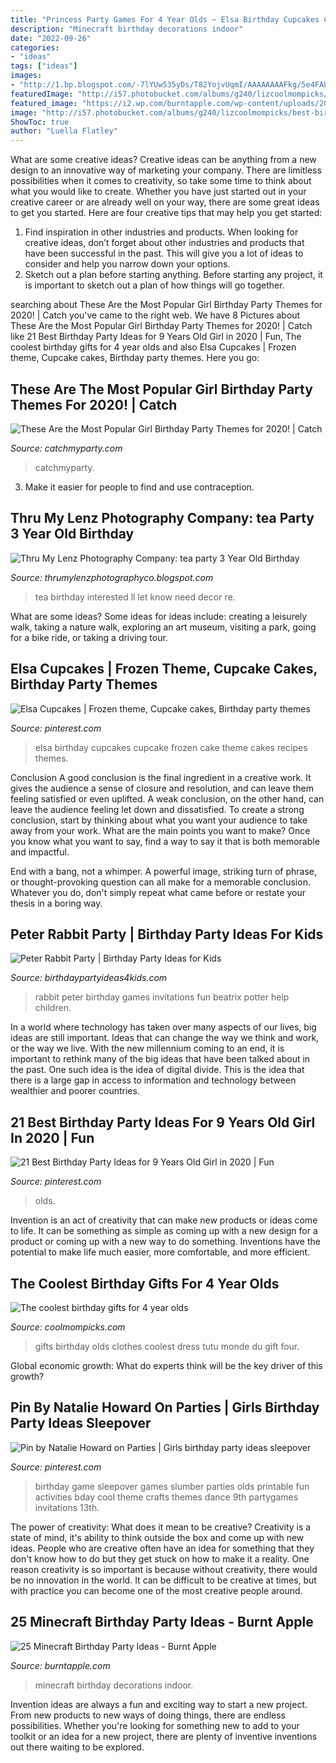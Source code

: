 ```yaml
---
title: "Princess Party Games For 4 Year Olds ~ Elsa Birthday Cupcakes Cupcake Frozen Cake Theme Cakes Recipes Themes"
description: "Minecraft birthday decorations indoor"
date: "2022-09-26"
categories:
- "ideas"
tags: ["ideas"]
images:
- "http://1.bp.blogspot.com/-7lYUw535yDs/T82YojvUqmI/AAAAAAAAFkg/5e4FALdzbis/s1600/M17.jpg"
featuredImage: "http://i57.photobucket.com/albums/g240/lizcoolmompicks/best-birthday-party-gifts/coolest-four-year-old-birthday-gifts-tutu-du-monde-dressup-clothes_zps9vmvtpq5.jpg"
featured_image: "https://i2.wp.com/burntapple.com/wp-content/uploads/2013/08/pic45.jpg"
image: "http://i57.photobucket.com/albums/g240/lizcoolmompicks/best-birthday-party-gifts/coolest-four-year-old-birthday-gifts-tutu-du-monde-dressup-clothes_zps9vmvtpq5.jpg"
ShowToc: true
author: "Luella Flatley"
---
```



What are some creative ideas?
Creative ideas can be anything from a new design to an innovative way of marketing your company. There are limitless possibilities when it comes to creativity, so take some time to think about what you would like to create. Whether you have just started out in your creative career or are already well on your way, there are some great ideas to get you started. Here are four creative tips that may help you get started: 
1. Find inspiration in other industries and products. When looking for creative ideas, don’t forget about other industries and products that have been successful in the past. This will give you a lot of ideas to consider and help you narrow down your options. 
2. Sketch out a plan before starting anything. Before starting any project, it is important to sketch out a plan of how things will go together.

	

		
searching about These Are the Most Popular Girl Birthday Party Themes for 2020! | Catch you've came to the right web. We have 8 Pictures about These Are the Most Popular Girl Birthday Party Themes for 2020! | Catch like 21 Best Birthday Party Ideas for 9 Years Old Girl in 2020 | Fun, The coolest birthday gifts for 4 year olds and also Elsa Cupcakes | Frozen theme, Cupcake cakes, Birthday party themes. Here you go:
		
    
## These Are The Most Popular Girl Birthday Party Themes For 2020! | Catch

<img loading=lazy src="https://photos-cdn.catchmyparty.com/BL/2019/12/mermaid.jpg" onerror="this.onerror=null;this.src='https://tse4.mm.bing.net/th?id=OIP.oQSo_Gi0HZOUdEwnTeleGgCWEs&amp;pid=15.1';" alt="These Are the Most Popular Girl Birthday Party Themes for 2020! | Catch">

_Source: catchmyparty.com_

>catchmyparty. 

	

3. Make it easier for people to find and use contraception.

    
## Thru My Lenz Photography Company: tea Party 3 Year Old Birthday

<img loading=lazy src="http://1.bp.blogspot.com/-7lYUw535yDs/T82YojvUqmI/AAAAAAAAFkg/5e4FALdzbis/s1600/M17.jpg" onerror="this.onerror=null;this.src='https://tse1.mm.bing.net/th?id=OIP.70hfbSF8zDiHlmzw-0VXggHaLG&amp;pid=15.1';" alt="Thru My Lenz Photography Company: tea party 3 Year Old Birthday">

_Source: thrumylenzphotographyco.blogspot.com_

>tea birthday interested ll let know need decor re. 

	

What are some ideas?
Some ideas for ideas include: creating a leisurely walk, taking a nature walk, exploring an art museum, visiting a park, going for a bike ride, or taking a driving tour.

    
## Elsa Cupcakes | Frozen Theme, Cupcake Cakes, Birthday Party Themes

<img loading=lazy src="https://i.pinimg.com/originals/59/b0/01/59b001c4e9aee0ee637ab4e570e9ade6.jpg" onerror="this.onerror=null;this.src='https://tse4.mm.bing.net/th?id=OIP.o2175gAn6MoxYTm8AAVGmQHaNK&amp;pid=15.1';" alt="Elsa Cupcakes | Frozen theme, Cupcake cakes, Birthday party themes">

_Source: pinterest.com_

>elsa birthday cupcakes cupcake frozen cake theme cakes recipes themes. 

	

Conclusion
A good conclusion is the final ingredient in a creative work. It gives the audience a sense of closure and resolution, and can leave them feeling satisfied or even uplifted. A weak conclusion, on the other hand, can leave the audience feeling let down and dissatisfied.
To create a strong conclusion, start by thinking about what you want your audience to take away from your work. What are the main points you want to make? Once you know what you want to say, find a way to say it that is both memorable and impactful.

End with a bang, not a whimper. A powerful image, striking turn of phrase, or thought-provoking question can all make for a memorable conclusion. Whatever you do, don't simply repeat what came before or restate your thesis in a boring way.

    
## Peter Rabbit Party | Birthday Party Ideas For Kids

<img loading=lazy src="http://www.birthdaypartyideas4kids.com/peterrabbit.png" onerror="this.onerror=null;this.src='https://tse1.mm.bing.net/th?id=OIP.UiQlZhltmnOEEvTOhNKs2AAAAA&amp;pid=15.1';" alt="Peter Rabbit Party | Birthday Party Ideas for Kids">

_Source: birthdaypartyideas4kids.com_

>rabbit peter birthday games invitations fun beatrix potter help children. 

	

In a world where technology has taken over many aspects of our lives, big ideas are still important. Ideas that can change the way we think and work, or the way we live. With the new millennium coming to an end, it is important to rethink many of the big ideas that have been talked about in the past. One such idea is the idea of digital divide. This is the idea that there is a large gap in access to information and technology between wealthier and poorer countries.

    
## 21 Best Birthday Party Ideas For 9 Years Old Girl In 2020 | Fun

<img loading=lazy src="https://i.pinimg.com/736x/b3/83/43/b38343fba01e64201b9da44bd3acb1cb.jpg" onerror="this.onerror=null;this.src='https://tse2.mm.bing.net/th?id=OIP.FAUi8HMPhM7AXgFPb0tqbwHaLH&amp;pid=15.1';" alt="21 Best Birthday Party Ideas for 9 Years Old Girl in 2020 | Fun">

_Source: pinterest.com_

>olds. 

	

Invention is an act of creativity that can make new products or ideas come to life. It can be something as simple as coming up with a new design for a product or coming up with a new way to do something. Inventions have the potential to make life much easier, more comfortable, and more efficient.

    
## The Coolest Birthday Gifts For 4 Year Olds

<img loading=lazy src="http://i57.photobucket.com/albums/g240/lizcoolmompicks/best-birthday-party-gifts/coolest-four-year-old-birthday-gifts-tutu-du-monde-dressup-clothes_zps9vmvtpq5.jpg" onerror="this.onerror=null;this.src='https://tse2.mm.bing.net/th?id=OIP.6FmiOFxXg9_jsfn1pQ5wYgHaJJ&amp;pid=15.1';" alt="The coolest birthday gifts for 4 year olds">

_Source: coolmompicks.com_

>gifts birthday olds clothes coolest dress tutu monde du gift four. 

	

Global economic growth: What do experts think will be the key driver of this growth?
 

    
## Pin By Natalie Howard On Parties | Girls Birthday Party Ideas Sleepover

<img loading=lazy src="https://i.pinimg.com/originals/7b/f5/13/7bf513b9ad7916eef159a0b99db9d313.jpg" onerror="this.onerror=null;this.src='https://tse4.mm.bing.net/th?id=OIP.SQxeFSx6-Fyk_EhhzBusyAHaJ4&amp;pid=15.1';" alt="Pin by Natalie Howard on Parties | Girls birthday party ideas sleepover">

_Source: pinterest.com_

>birthday game sleepover games slumber parties olds printable fun activities bday cool theme crafts themes dance 9th partygames invitations 13th. 

	

The power of creativity: What does it mean to be creative?
Creativity is a state of mind, it's ability to think outside the box and come up with new ideas. People who are creative often have an idea for something that they don't know how to do but they get stuck on how to make it a reality. One reason creativity is so important is because without creativity, there would be no innovation in the world. It can be difficult to be creative at times, but with practice you can become one of the most creative people around.

    
## 25 Minecraft Birthday Party Ideas - Burnt Apple

<img loading=lazy src="https://i2.wp.com/burntapple.com/wp-content/uploads/2013/08/pic45.jpg" onerror="this.onerror=null;this.src='https://tse4.mm.bing.net/th?id=OIP.SkAVMnd33vzgfZFYJkVjWgHaNF&amp;pid=15.1';" alt="25 Minecraft Birthday Party Ideas - Burnt Apple">

_Source: burntapple.com_

>minecraft birthday decorations indoor. 

	

Invention ideas are always a fun and exciting way to start a new project. From new products to new ways of doing things, there are endless possibilities. Whether you're looking for something new to add to your toolkit or an idea for a new project, there are plenty of inventive inventions out there waiting to be explored.

